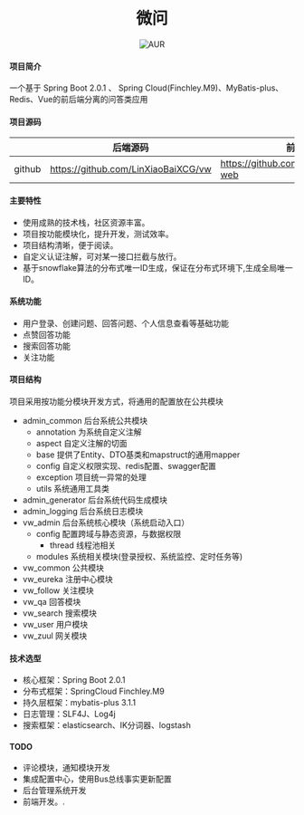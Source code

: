 <h1 style="text-align: center">微问</h1>
<div style="text-align: center">

![AUR](https://img.shields.io/badge/license-Apache%20License%202.0-blue.svg)

</div>

#### 项目简介
一个基于 Spring Boot 2.0.1 、 Spring Cloud(Finchley.M9)、MyBatis-plus、Redis、Vue的前后端分离的问答类应用

#### 项目源码

|     |   后端源码  |   前端源码  |
|---  |--- | --- |
|  github   |  https://github.com/LinXiaoBaiXCG/vw   |  https://github.com/LinXiaoBaiXCG/vw-web   |

#### 主要特性
* 使用成熟的技术栈，社区资源丰富。
* 项目按功能模块化，提升开发，测试效率。
* 项目结构清晰，便于阅读。
* 自定义认证注解，可对某一接口拦截与放行。
* 基于snowflake算法的分布式唯一ID生成，保证在分布式环境下,生成全局唯一ID。

####  系统功能
* 用户登录、创建问题、回答问题、个人信息查看等基础功能
* 点赞回答功能
* 搜索回答功能
* 关注功能

#### 项目结构
项目采用按功能分模块开发方式，将通用的配置放在公共模块
- admin_common 后台系统公共模块
    - annotation 为系统自定义注解
    - aspect 自定义注解的切面
    - base 提供了Entity、DTO基类和mapstruct的通用mapper
    - config 自定义权限实现、redis配置、swagger配置
    - exception 项目统一异常的处理
    - utils 系统通用工具类
- admin_generator 后台系统代码生成模块
- admin_logging 后台系统日志模块
- vw_admin 后台系统核心模块（系统启动入口）
	- config 配置跨域与静态资源，与数据权限
	    - thread 线程池相关
	- modules 系统相关模块(登录授权、系统监控、定时任务等)
- vw_common 公共模块
- vw_eureka 注册中心模块
- vw_follow 关注模块
- vw_qa 回答模块
- vw_search 搜索模块
- vw_user 用户模块
- vw_zuul 网关模块

#### 技术选型
* 核心框架：Spring Boot 2.0.1
* 分布式框架：SpringCloud Finchley.M9
* 持久层框架：mybatis-plus 3.1.1
* 日志管理：SLF4J、Log4j
* 搜索框架：elasticsearch、IK分词器、logstash

#### TODO
* 评论模块，通知模块开发
* 集成配置中心，使用Bus总线事实更新配置
* 后台管理系统开发
* 前端开发。.